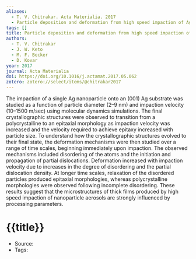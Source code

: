 ```yaml
---
aliases:
  - T. V. Chitrakar. Acta Materialia. 2017
  - Particle deposition and deformation from high speed impaction of Ag nanoparticles
tags: []
title: Particle deposition and deformation from high speed impaction of Ag nanoparticles
authors:
  - T. V. Chitrakar
  - J. W. Keto
  - M. F. Becker
  - D. Kovar
year: 2017
journal: Acta Materialia
doi: https://doi.org/10.1016/j.actamat.2017.05.062
zotero: zotero://select/items/@chitrakar2017
---
```

<!-- START_ABSTRACT -->
The impaction of a single Ag nanoparticle onto an (001) Ag substrate was studied as a function of particle diameter (2–9 nm) and impaction velocity (10–1500 m/sec) using molecular dynamics simulations. The final crystallographic structures were observed to transition from a polycrystalline to an epitaxial morphology as impaction velocity was increased and the velocity required to achieve epitaxy increased with particle size. To understand how the crystallographic structures evolved to their final state, the deformation mechanisms were then studied over a range of time scales, beginning immediately upon impaction. The observed mechanisms included disordering of the atoms and the initiation and propagation of partial dislocations. Deformation increased with impaction velocity due to increases in the degree of disordering and the partial dislocation density. At longer time scales, relaxation of the disordered particles produced epitaxial morphologies, whereas polycrystalline morphologies were observed following incomplete disordering. These results suggest that the microstructures of thick films produced by high speed impaction of nanoparticle aerosols are strongly influenced by processing parameters.
<!-- END_ABSTRACT -->

<!-- START_TEMPLATE -->
# {{title}}

- Source:
- Tags: 
<!-- END_TEMPLATE -->